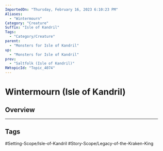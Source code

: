 ```yaml
---
ImportedOn: "Thursday, February 16, 2023 6:10:23 PM"
Aliases:
  - "Wintermourn"
Category: "Creature"
Suffix: "Isle of Kandril"
Tags:
  - "Category/Creature"
parent:
  - "Monsters for Isle of Kandril"
up:
  - "Monsters for Isle of Kandril"
prev:
  - "Saltfolk (Isle of Kandril)"
RWtopicId: "Topic_4074"
---
```

# Wintermourn (Isle of Kandril)
## Overview

---
## Tags
#Setting-Scope/Isle-of-Kandril #Story-Scope/Legacy-of-the-Kraken-King

